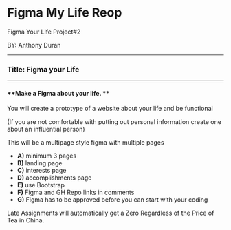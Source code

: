 # Figma My Life Reop

Figma Your Life Project#2

BY: Anthony Duran

____________________________________________________________________________________________________________

### Title: **Figma your Life**

---

#### **Make a Figma about your life. **
You will create a prototype of a website about your life and be functional 

(If you are not comfortable with putting out personal information create one about an influential person)

This will be a multipage style figma with multiple pages  

- **A)** minimum 3 pages
- **B)** landing page
- **C)** interests page
- **D)** accomplishments page
- **E)** use Bootstrap
- **F)** Figma and GH Repo links in comments
- **G)** Figma has to be approved before you can start with your coding 

Late Assignments will automatically get a Zero Regardless of the Price of Tea in China.

